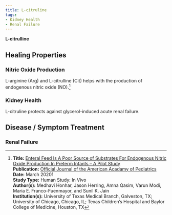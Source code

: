 ```yaml
---
title: L-citruline
tags:
- Kidney Health
- Renal Failure
---
```

**L-citrulline**

## Healing Properties

### Nitric Oxide Production

L-arginine (Arg) and L-citrulline (Cit) helps with the production of endogenous nitric oxide (NO).[^1]

### Kidney Health

L-citruline protects against glycerol-induced acute renal failure.

## Disease / Symptom Treatment

### Renal Failure

[^1]: **Title:** [Enteral Feed Is A Poor Source of Substrates For Endogenous Nitric Oxide Production In Preterm Infants – A Pilot Study](https://doi.org/10.1542/peds.147.3_MeetingAbstract.699)<br>
**Publication:** [Official Journal of the American Acadamy of Pediatrics](https://pediatrics.aappublications.org/)<br>
**Date:** March 20201<br>
**Study Type:** Human Study: In Vivo<br>
**Author(s):** Medhavi Honhar, Jason Herring, Amna Qasim, Varun Modi, Maria E. Franco-Fuenmayor, and Sunil K. Jain<br>
**Institution(s):** University of Texas Medical Branch, Galveston, TX; University of Chicago, Chicago, IL; Texas Children’s Hospital and Baylor College of Medicine, Houston, TX

[^2]: **Title:** [ ]( )<br>
**Publication:** [ ]( )<br>
**Date:** <br>
**Study Type:** Animal Study, Commentary, Human Study: In Vitro - In Vivo - In Silico, Human: Case Report, Meta Analysis, Review<br>
**Author(s):** <br>
**Institution(s):** <br>
**IPFS:** [ipfs.io](https://ipfs.io/ipfs/), [cloudflare-ipfs.com](https://cloudflare-ipfs.com/ipfs/)